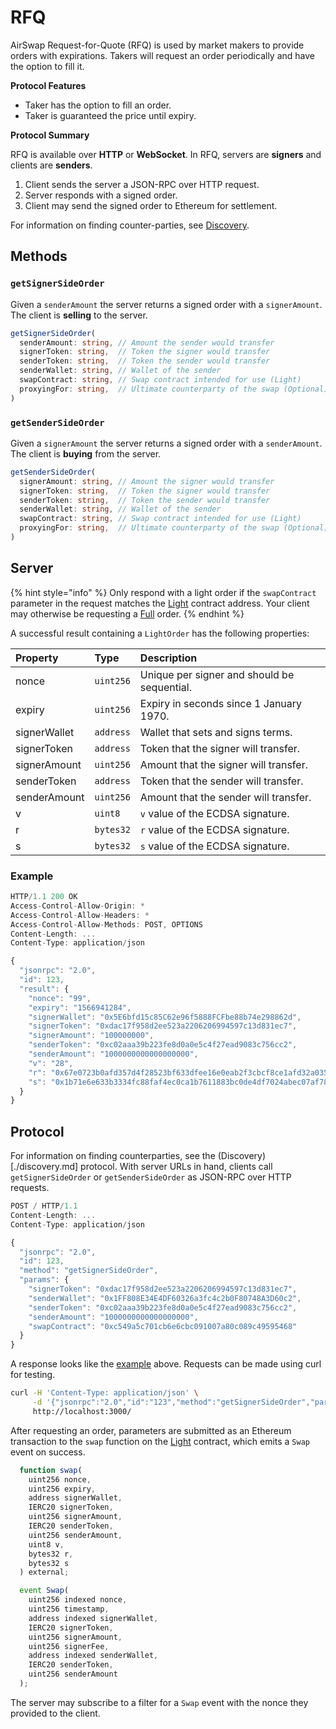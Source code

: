 # RFQ

AirSwap Request-for-Quote \(RFQ\) is used by market makers to provide orders with expirations. Takers will request an order periodically and have the option to fill it.

**Protocol Features**

* Taker has the option to fill an order.
* Taker is guaranteed the price until expiry.

**Protocol Summary**

RFQ is available over **HTTP** or **WebSocket**. In RFQ, servers are **signers** and clients are **senders**.

1. Client sends the server a JSON-RPC over HTTP request.
2. Server responds with a signed order.
3. Client may send the signed order to Ethereum for settlement.

For information on finding counter-parties, see [Discovery](discovery.md).

## Methods

### `getSignerSideOrder`

Given a `senderAmount` the server returns a signed order with a `signerAmount`. The client is **selling** to the server.

```typescript
getSignerSideOrder(
  senderAmount: string, // Amount the sender would transfer
  signerToken: string,  // Token the signer would transfer
  senderToken: string,  // Token the sender would transfer
  senderWallet: string, // Wallet of the sender
  swapContract: string, // Swap contract intended for use (Light)
  proxyingFor: string,  // Ultimate counterparty of the swap (Optional)
)
```

### `getSenderSideOrder`

Given a `signerAmount` the server returns a signed order with a `senderAmount`. The client is **buying** from the server.

```typescript
getSenderSideOrder(
  signerAmount: string, // Amount the signer would transfer
  signerToken: string,  // Token the signer would transfer
  senderToken: string,  // Token the sender would transfer
  senderWallet: string, // Wallet of the sender
  swapContract: string, // Swap contract intended for use (Light)
  proxyingFor: string,  // Ultimate counterparty of the swap (Optional)
)
```

## Server

{% hint style="info" %}
Only respond with a light order if the `swapContract` parameter in the request matches the [Light](https://github.com/airswap/airswap-docs/tree/2515c986727706105a3e5ebabb8cfa6df455cbb0/contract-deployments.md) contract address. Your client may otherwise be requesting a [Full](https://github.com/airswap/airswap-docs/tree/2515c986727706105a3e5ebabb8cfa6df455cbb0/technology/full.md) order.
{% endhint %}

A successful result containing a `LightOrder` has the following properties:

| Property | Type | Description |
| :--- | :--- | :--- |
| nonce | `uint256` | Unique per signer and should be sequential. |
| expiry | `uint256` | Expiry in seconds since 1 January 1970. |
| signerWallet | `address` | Wallet that sets and signs terms. |
| signerToken | `address` | Token that the signer will transfer. |
| signerAmount | `uint256` | Amount that the signer will transfer. |
| senderToken | `address` | Token that the sender will transfer. |
| senderAmount | `uint256` | Amount that the sender will transfer. |
| v | `uint8` | `v` value of the ECDSA signature. |
| r | `bytes32` | `r` value of the ECDSA signature. |
| s | `bytes32` | `s` value of the ECDSA signature. |

### Example

```javascript
HTTP/1.1 200 OK
Access-Control-Allow-Origin: *
Access-Control-Allow-Headers: *
Access-Control-Allow-Methods: POST, OPTIONS
Content-Length: ...
Content-Type: application/json

{
  "jsonrpc": "2.0",
  "id": 123,
  "result": {
    "nonce": "99",
    "expiry": "1566941284",
    "signerWallet": "0x5E6bfd15c85C62e96f5888FCFbe88b74e298862d",
    "signerToken": "0xdac17f958d2ee523a2206206994597c13d831ec7",
    "signerAmount": "100000000",
    "senderToken": "0xc02aaa39b223fe8d0a0e5c4f27ead9083c756cc2",
    "senderAmount": "1000000000000000000",
    "v": "28",
    "r": "0x67e0723b0afd357d4f28523bf633dfee16e0eab2f3cbcf8ce1afd32a035d2764",
    "s": "0x1b71e6e633b3334fc88faf4ec0ca1b7611883bc0de4df7024abec07af78b97c3"
  }
}
```

## Protocol

For information on finding counterparties, see the \(Discovery\)\[./discovery.md\] protocol. With server URLs in hand, clients call `getSignerSideOrder` or `getSenderSideOrder` as JSON-RPC over HTTP requests.

```javascript
POST / HTTP/1.1
Content-Length: ...
Content-Type: application/json

{
  "jsonrpc": "2.0",
  "id": 123,
  "method": "getSignerSideOrder",
  "params": {
    "signerToken": "0xdac17f958d2ee523a2206206994597c13d831ec7",
    "senderWallet": "0x1FF808E34E4DF60326a3fc4c2b0F80748A3D60c2",
    "senderToken": "0xc02aaa39b223fe8d0a0e5c4f27ead9083c756cc2",
    "senderAmount": "1000000000000000000",
    "swapContract": "0xc549a5c701cb6e6cbc091007a80c089c49595468"
  }
}
```

A response looks like the [example](request-for-quote.md#example) above. Requests can be made using curl for testing.

```bash
curl -H 'Content-Type: application/json' \
     -d '{"jsonrpc":"2.0","id":"123","method":"getSignerSideOrder","params":{"signerToken":"0xdac17f958d2ee523a2206206994597c13d831ec7","senderWallet":"0x1FF808E34E4DF60326a3fc4c2b0F80748A3D60c2","senderToken":"0xc02aaa39b223fe8d0a0e5c4f27ead9083c756cc2","senderAmount":"1000000000000000000","swapContract":"0xc549a5c701cb6e6cbc091007a80c089c49595468"}}' \
     http://localhost:3000/
```

After requesting an order, parameters are submitted as an Ethereum transaction to the `swap` function on the [Light](https://docs.airswap.io/contract-deployments) contract, which emits a `Swap` event on success.

```javascript
  function swap(
    uint256 nonce,
    uint256 expiry,
    address signerWallet,
    IERC20 signerToken,
    uint256 signerAmount,
    IERC20 senderToken,
    uint256 senderAmount,
    uint8 v,
    bytes32 r,
    bytes32 s
  ) external;
```

```javascript
  event Swap(
    uint256 indexed nonce,
    uint256 timestamp,
    address indexed signerWallet,
    IERC20 signerToken,
    uint256 signerAmount,
    uint256 signerFee,
    address indexed senderWallet,
    IERC20 senderToken,
    uint256 senderAmount
  );
```

The server may subscribe to a filter for a `Swap` event with the nonce they provided to the client.

